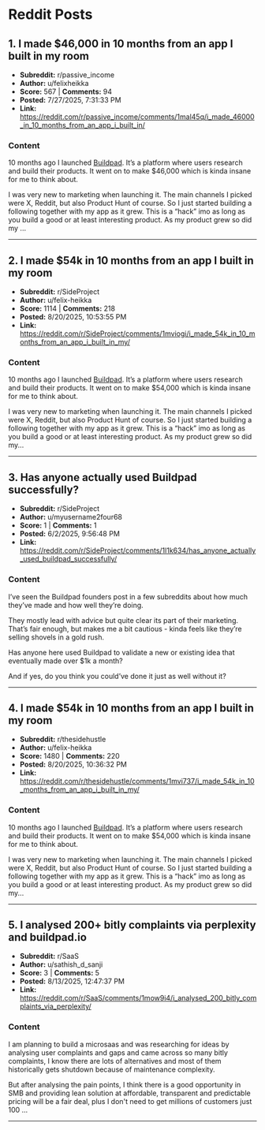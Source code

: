 # Reddit Posts

## 1. I made $46,000 in 10 months from an app I built in my room

- **Subreddit:** r/passive_income
- **Author:** u/felixheikka
- **Score:** 567 | **Comments:** 94
- **Posted:** 7/27/2025, 7:31:33 PM
- **Link:** https://reddit.com/r/passive_income/comments/1mal45q/i_made_46000_in_10_months_from_an_app_i_built_in/

### Content

10 months ago I launched [Buildpad](https://buildpad.io). It’s a platform where users research and build their products. It went on to make $46,000 which is kinda insane for me to think about.

I was very new to marketing when launching it. The main channels I picked were X, Reddit, but also Product Hunt of course. So I just started building a following together with my app as it grew. This is a “hack” imo as long as you build a good or at least interesting product. As my product grew so did my ...

---

## 2. I made $54k in 10 months from an app I built in my room

- **Subreddit:** r/SideProject
- **Author:** u/felix-heikka
- **Score:** 1114 | **Comments:** 218
- **Posted:** 8/20/2025, 10:53:55 PM
- **Link:** https://reddit.com/r/SideProject/comments/1mviogi/i_made_54k_in_10_months_from_an_app_i_built_in_my/

### Content

10 months ago I launched [Buildpad](https://buildpad.io/). It’s a platform where users research and build their products. It went on to make $54,000 which is kinda insane for me to think about.

I was very new to marketing when launching it. The main channels I picked were X, Reddit, but also Product Hunt of course. So I just started building a following together with my app as it grew. This is a “hack” imo as long as you build a good or at least interesting product. As my product grew so did my...

---

## 3. Has anyone actually used Buildpad successfully?

- **Subreddit:** r/SideProject
- **Author:** u/myusername2four68
- **Score:** 1 | **Comments:** 1
- **Posted:** 6/2/2025, 9:56:48 PM
- **Link:** https://reddit.com/r/SideProject/comments/1l1k634/has_anyone_actually_used_buildpad_successfully/

### Content

I’ve seen the Buildpad founders post in a few subreddits about how much they’ve made and how well they’re doing.

They mostly lead with advice but quite clear its part of their marketing. That’s fair enough, but makes me a bit cautious - kinda feels like they’re selling shovels in a gold rush.

Has anyone here used Buildpad to validate a new or existing idea that eventually made over $1k a month?

And if yes, do you think you could’ve done it just as well without it?

---

## 4. I made $54k in 10 months from an app I built in my room

- **Subreddit:** r/thesidehustle
- **Author:** u/felix-heikka
- **Score:** 1480 | **Comments:** 220
- **Posted:** 8/20/2025, 10:36:32 PM
- **Link:** https://reddit.com/r/thesidehustle/comments/1mvi737/i_made_54k_in_10_months_from_an_app_i_built_in_my/

### Content

10 months ago I launched [Buildpad](https://buildpad.io/). It’s a platform where users research and build their products. It went on to make $54,000 which is kinda insane for me to think about.

I was very new to marketing when launching it. The main channels I picked were X, Reddit, but also Product Hunt of course. So I just started building a following together with my app as it grew. This is a “hack” imo as long as you build a good or at least interesting product. As my product grew so did my...

---

## 5. I analysed 200+ bitly complaints via perplexity and buildpad.io

- **Subreddit:** r/SaaS
- **Author:** u/sathish_d_sanji
- **Score:** 3 | **Comments:** 5
- **Posted:** 8/13/2025, 12:47:37 PM
- **Link:** https://reddit.com/r/SaaS/comments/1mow9i4/i_analysed_200_bitly_complaints_via_perplexity/

### Content

I am planning to build a microsaas and was researching for ideas by analysing user complaints and gaps and came across so many bitly complaints, I know there are lots of alternatives and most of them historically gets shutdown because of maintenance complexity. 

But after analysing the pain points, I think there is a good opportunity in SMB and providing lean solution at affordable, transparent and predictable pricing will be a fair deal, plus I don't need to get millions of customers just 100 ...

---

